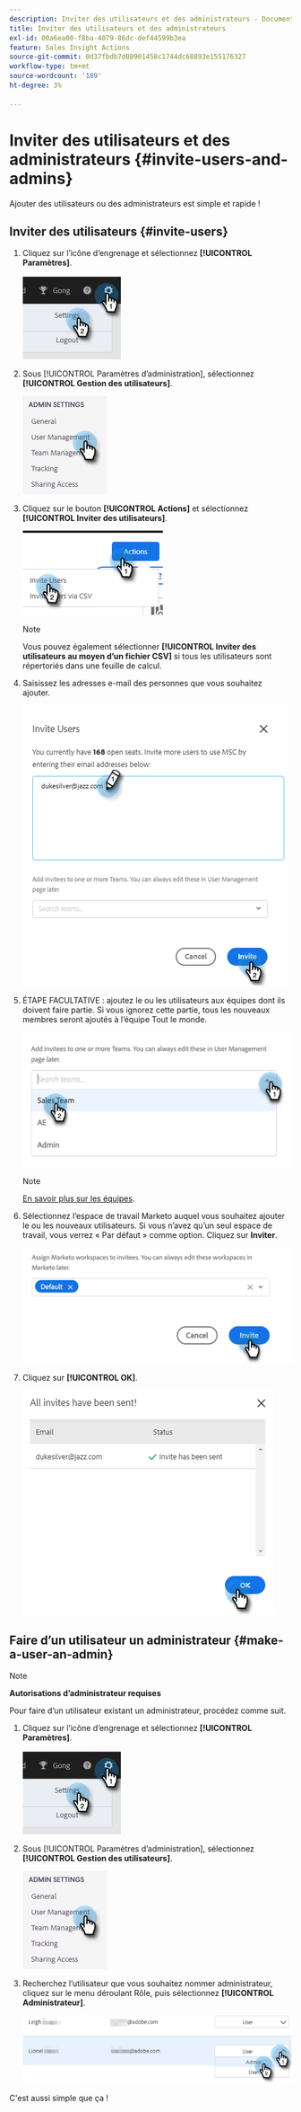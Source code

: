 ```yaml
---
description: Inviter des utilisateurs et des administrateurs - Documents Marketo - Documentation du produit
title: Inviter des utilisateurs et des administrateurs
exl-id: 00a6ea00-f8ba-4079-86dc-def44599b3ea
feature: Sales Insight Actions
source-git-commit: 0d37fbdb7d08901458c1744dc68893e155176327
workflow-type: tm+mt
source-wordcount: '189'
ht-degree: 3%

---
```


# Inviter des utilisateurs et des administrateurs {#invite-users-and-admins}

Ajouter des utilisateurs ou des administrateurs est simple et rapide !

## Inviter des utilisateurs {#invite-users}

1. Cliquez sur l’icône d’engrenage et sélectionnez **[!UICONTROL Paramètres]**.

   ![](assets/invite-users-and-admins-1.png)

1. Sous [!UICONTROL Paramètres d’administration], sélectionnez **[!UICONTROL Gestion des utilisateurs]**.

   ![](assets/invite-users-and-admins-2.png)

1. Cliquez sur le bouton **[!UICONTROL Actions]** et sélectionnez **[!UICONTROL Inviter des utilisateurs]**.

   ![](assets/invite-users-and-admins-3.png)

   >[!NOTE]
   >
   >Vous pouvez également sélectionner **[!UICONTROL Inviter des utilisateurs au moyen d’un fichier CSV]** si tous les utilisateurs sont répertoriés dans une feuille de calcul.

1. Saisissez les adresses e-mail des personnes que vous souhaitez ajouter.

   ![](assets/invite-users-and-admins-4.png)

1. ÉTAPE FACULTATIVE : ajoutez le ou les utilisateurs aux équipes dont ils doivent faire partie. Si vous ignorez cette partie, tous les nouveaux membres seront ajoutés à l’équipe Tout le monde.

   ![](assets/invite-users-and-admins-5.png)

   >[!NOTE]
   >
   >[En savoir plus sur les équipes](/help/marketo/product-docs/marketo-sales-insight/actions/admin/creating-a-team.md).

1. Sélectionnez l’espace de travail Marketo auquel vous souhaitez ajouter le ou les nouveaux utilisateurs. Si vous n’avez qu’un seul espace de travail, vous verrez « Par défaut » comme option. Cliquez sur **Inviter**.

   ![](assets/invite-users-and-admins-6.png)

1. Cliquez sur **[!UICONTROL OK]**.

   ![](assets/invite-users-and-admins-7.png)

## Faire d’un utilisateur un administrateur {#make-a-user-an-admin}

>[!NOTE]
>
>**Autorisations d’administrateur requises**

Pour faire d’un utilisateur existant un administrateur, procédez comme suit.

1. Cliquez sur l’icône d’engrenage et sélectionnez **[!UICONTROL Paramètres]**.

   ![](assets/invite-users-and-admins-8.png)

1. Sous [!UICONTROL Paramètres d’administration], sélectionnez **[!UICONTROL Gestion des utilisateurs]**.

   ![](assets/invite-users-and-admins-9.png)

1. Recherchez l’utilisateur que vous souhaitez nommer administrateur, cliquez sur le menu déroulant Rôle, puis sélectionnez **[!UICONTROL Administrateur]**.

   ![](assets/invite-users-and-admins-10.png)

C&#39;est aussi simple que ça !
